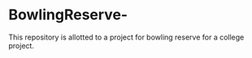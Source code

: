 # BowlingReserve-
This repository is allotted to a project for bowling reserve for a college project.
